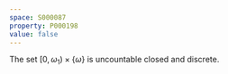 ```yaml
---
space: S000087
property: P000198
value: false
---
```


The set $[0,\omega_1)\times\{\omega\}$ is uncountable closed and discrete.